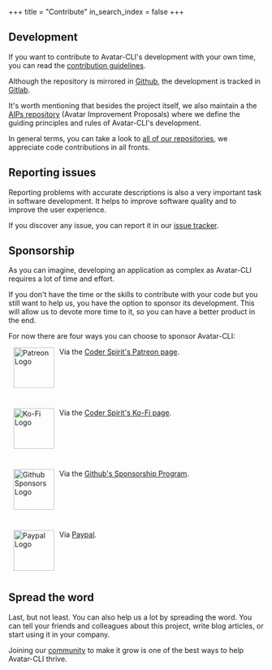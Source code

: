 +++
title = "Contribute"
in_search_index = false
+++

## Development

If you want to contribute to Avatar-CLI's development with your own time, you
can read the
[contribution guidelines](https://gitlab.com/avatar-cli/avatar-cli/-/blob/dev/CONTRIBUTING.md).

Although the repository is mirrored in
[Github](https://github.com/avatar-cli/avatar-cli), the development is tracked
in [Gitlab](https://gitlab.com/avatar-cli/avatar-cli).

It's worth mentioning that besides the project itself, we also maintain a
the [AIPs repository](https://gitlab.com/avatar-cli/aips) (Avatar Improvement
Proposals) where we define the guiding principles and rules of Avatar-CLI's
development.

In general terms, you can take a look to
[all of our repositories](https://gitlab.com/avatar-cli), we appreciate code
contributions in all fronts.

## Reporting issues

Reporting problems with accurate descriptions is also a very important task in
software development. It helps to improve software quality and to improve the
user experience.

If you discover any issue, you can report it in our
[issue tracker](https://gitlab.com/avatar-cli/avatar-cli/-/issues).

## Sponsorship

As you can imagine, developing an application as complex as Avatar-CLI requires
a lot of time and effort.

If you don't have the time or the skills to contribute with your code but you
still want to help us, you have the option to sponsor its development. This
will allow us to devote more time to it, so you can have a better product in the
end.

For now there are four ways you can choose to sponsor Avatar-CLI:

<div style="display: flex; max-width: 720px; margin-bottom: 40px;">
<a href="https://www.patreon.com/coder_spirit"><img
  src="/patreon.svg"
  alt="Patreon Logo"
  style="height: 80px; width: 80px; margin: 0 10px; object-fit: contain; align-self: flex-start;" /></a>
<p style="flex: 1 1 auto; margin-top: 0;">
Via the <a href="https://www.patreon.com/coder_spirit">Coder Spirit's Patreon page</a>.
</p>
</div>

<div style="display: flex; max-width: 720px; margin-bottom: 40px;">
<a href="https://ko-fi.com/coderspirit"><img
  src="/ko-fi.png"
  alt="Ko-Fi Logo"
  style="height: 80px; width: 80px; margin: 0 10px; object-fit: contain; align-self: flex-start;" /></a>
<p style="flex: 1 1 auto; margin-top: 0;">
Via the <a href="https://ko-fi.com/coderspirit">Coder Spirit's Ko-Fi page</a>.
</p>
</div>

<div style="display: flex; max-width: 720px; margin-bottom: 40px;">
<a href="https://github.com/sponsors/castarco"><img
  src="/gh_sponsors.svg"
  alt="Github Sponsors Logo"
  style="height: 80px; width: 80px; margin: 0 10px; object-fit: contain; align-self: flex-start;" /></a>
<p style="flex: 1 1 auto; margin-top: 0;">
Via the <a href="https://github.com/sponsors/castarco">Github's Sponsorship Program</a>.
</p>
</div>


<div style="display: flex; max-width: 720px; margin-bottom: 40px;">
<a href="https://www.paypal.com/donate?hosted_button_id=B4GAXGG68L9MG"><img
  src="/images/paypal.svg"
  alt="Paypal Logo"
  style="height: 80px; width: 80px; margin: 0 10px; object-fit: contain; align-self: flex-start;" /></a>
<p style="flex: 1 1 auto; margin-top: 0;">
Via <a href="https://www.paypal.com/donate?hosted_button_id=B4GAXGG68L9MG">Paypal</a>.
</p>
</div>

## Spread the word

Last, but not least. You can also help us a lot by spreading the word. You can
tell your friends and colleagues about this project, write blog articles, or
start using it in your company.

Joining our <a href="/community/">community</a> to make it grow is one of the best ways to help Avatar-CLI
thrive.

